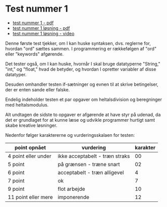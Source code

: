 # Test nummer 1

- [test nummer 1 - pdf](test1_2g.pdf)
- [test nummer 1 løsning - pdf](test1_2g_solution.pdf)
- [test nummer 1 løsning - video](https://youtu.be/dr2AZ1Pc6pg)

Denne første test tjekker, om I kan huske syntaksen, dvs. reglerne for, hvordan "ord" sættes sammen. I programmering er rækkefølgen af "ord" eller "keywords" afgørende.

Det tester også, om I kan huske, hvornår I skal bruge datatyperne "String," "int," og "float," hvad de betyder, og hvordan I opretter variabler af disse datatyper.

Desuden omhandler testen if-sætninger og evnen til at skrive betingelser, der er enten sande eller falske.

Endelig indeholder testen et par opgaver om heltalsdivision og beregninger med heltalsmodulus.

Alt undtagen de sidste to opgaver er afgørende at have styr på udenad, da det er grundlaget for at kunne læse og udvikle programmer hurtigt samt skabe kreative løsninger.

Nedenfor følger karaktererne og vurderingsskalaen for testen:

| point opnået        | vurdering                                                     | karakter  |
|---------------------|---------------------------------------------------------------|-----------|
| 4 point eller under | ikke acceptabelt - træn straks                                | 00        |
| 5 point             | på grænsen - træne snart                                      | 02        | 
| 6 point             | acceptabelt - træn alligevel                                  | 4         |    
| 7 point             | ok                                                            | 7         |
| 9 point             | flot arbejde                                                  | 10        |
| 11 point eller mere | imponerende                                                   | 12        |


